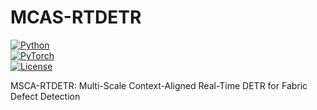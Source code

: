 # MCAS-RTDETR  

[![Python](https://img.shields.io/badge/Python-3.8+-blue.svg)](https://www.python.org/)  
[![PyTorch](https://img.shields.io/badge/PyTorch-1.9+-red.svg)](https://pytorch.org/)  
[![License](https://img.shields.io/badge/License-MIT-green.svg)](LICENSE)  

MSCA-RTDETR: Multi-Scale Context-Aligned Real-Time DETR for Fabric Defect Detection
